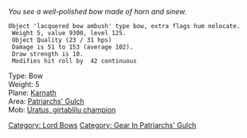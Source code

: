 *You see a well-polished bow made of horn and sinew.*

`Object 'lacquered bow ambush' type bow, extra flags hum nolocate.`  
` Weight 5, value 9300, level 125.`  
` Object Quality (23 / 31 hps)`  
` Damage is 51 to 153 (average 102).`  
` Draw strength is 10.`  
` Modifies hit roll by  42 continuous`

Type: Bow  
Weight: 5  
Plane: [Karnath](:Category:Karnath "wikilink")  
Area: [Patriarchs' Gulch](:Category:Patriarchs'_Gulch "wikilink")  
Mob: [Uratus, girtablilu
champion](Uratus,_girtablilu_champion "wikilink")

[Category: Lord Bows](Category:_Lord_Bows "wikilink") [Category: Gear In
Patriarchs' Gulch](Category:_Gear_In_Patriarchs'_Gulch "wikilink")
